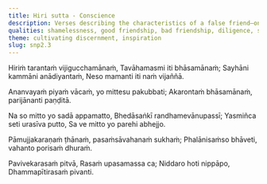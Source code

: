 ```yaml
---
title: Hiri sutta - Conscience
description: Verses describing the characteristics of a false friend—one who disregards conscience and speaks without sincerity—contrasted with a true friend whose loyalty is unbreakable and whose actions reflect inner integrity. It further speaks to the joy and peace found in virtuous conduct, seclusion, and the realization of the Dhamma.
qualities: shamelessness, good friendship, bad friendship, diligence, seclusion, tranquility, without fear
theme: cultivating discernment, inspiration
slug: snp2.3
---
```


Hiriṁ tarantaṁ vijigucchamānaṁ,
Tavāhamasmi iti bhāsamānaṁ;
Sayhāni kammāni anādiyantaṁ,
Neso mamanti iti naṁ vijaññā.

Ananvayaṁ piyaṁ vācaṁ,
yo mittesu pakubbati;
Akarontaṁ bhāsamānaṁ,
parijānanti paṇḍitā.

Na so mitto yo sadā appamatto,
Bhedāsaṅkī randhamevānupassī;
Yasmiñca seti urasīva putto,
Sa ve mitto yo parehi abhejjo.

Pāmujjakaraṇaṁ ṭhānaṁ,
pasaṁsāvahanaṁ sukhaṁ;
Phalānisaṁso bhāveti,
vahanto porisaṁ dhuraṁ.

Pavivekarasaṁ pitvā,
Rasaṁ upasamassa ca;
Niddaro hoti nippāpo,
Dhammapītirasaṁ pivanti.
